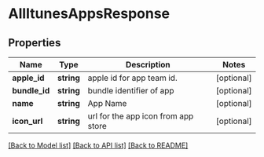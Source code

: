 # AllItunesAppsResponse

## Properties
Name | Type | Description | Notes
------------ | ------------- | ------------- | -------------
**apple_id** | **string** | apple id for app team id. | [optional] 
**bundle_id** | **string** | bundle identifier of app | [optional] 
**name** | **string** | App Name | [optional] 
**icon_url** | **string** | url for the app icon from app store | [optional] 

[[Back to Model list]](../README.md#documentation-for-models) [[Back to API list]](../README.md#documentation-for-api-endpoints) [[Back to README]](../README.md)


